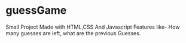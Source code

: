 # guessGame
Small Project Made with HTML,CSS And Javascript 
Features like- How many guesses are left,
               what are the previous Guesses.
